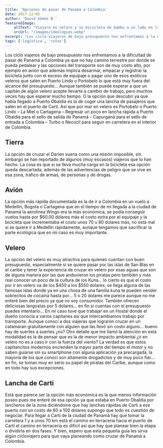 ```yaml
---
title: 'Opciones de pasar de Panamá a Colombia'
date: 2017-12-05
author: 'David Gómez B.'
featuredImage: 
    altText: "Viajero en velero y su bicicleta de bambu a un lado en la cubierta del velero"
    srcUrl: "/images/ideologies.webp"
excerpt: "Los ciclo viajeros de bajo presupuesto nos enfrentamos a la dificultad de pasar de Panamá a Colombia ya que no hay camino terrestre por donde se pueda pedalear"
tags: ['logística', 'rutas']
---
```


Los ciclo viajeros de bajo presupuesto nos enfrentamos a la dificultad de pasar de Panamá a Colombia ya que no hay camino terrestre por donde se pueda pedalear y las opciones  del transporte son de muy costo alto, por ejemplo en avión que además implica desarmar, empacar y registrar la bicicleta junto con el exceso de equipaje o pagar uno de esos exóticos veleros que salen en Puerto Lindo o Portobelo lo que está muy fuera del alcance del presupuesto… Aunque también se puede esperar a que un capitán de algún velero acepte llevarte a cambio de trabajo, pero muchos veces hay que esperar mucho tiempo. O la opción que descubrí ya que había llegado a Puerto Obaldia es la de coger una lancha de pasajeros que salen en el puerto de Carti. 
Así que por mar en velero es Portobelo o Puerto Lindo – La Miel o Cartagena – Regresar un poco en lancha rápida a Puerto Obaldia para el sello de salida de Panamá – Capurganá para el sello de entrada a Colombia – Turbo o Necoclí para seguir en carretera en el interior de Colombia.
## Tierra
La opción de cruzar el Darien suena como una misión imposible, sin embargo se han reportado de algunos (muy escasos) viajeros que lo han hecho. La cosa es que si se lleva mucha carga en la bicicleta esa opción queda descartada, además de las advertencias de peligro que se vive en esa zona, trafico de armas, de personas y de drogas.
## Avión
La opción más rápida documentada es la de ir a Colombia en un vuelo a Medellín, Bogota o Cartagena que en el tiempo de mi llegada a la ciudad de Panamá la aerolinea Wingo era la más económica, se podía conseguir vuelos hasta por $60.00 dólares más el costo extra por el equipaje y la bicicleta que incrementaba el costo unos 70 u 80 dolares más, no está mal si se quiere ir a Medellín rápidamente, aunque tengamos que sacrificar la parte ecológica que en mi caso es muy importante.
## Velero
La opción del velero es muy atractiva para quienes cuentan con buen presupuesto, especialmente si se quiere pasar por las islas de San Blas en el caribe y tener la experiencia de cruzar en velero por esas aguas que son de alguna manera por las que anduvieron los piratas pero también y más real conocer un poco de la cultura de los Kuna… lo cierto es que el costo por ir en velero va de los $450 a los $550 dolares, se llega alguna de las famosas islas donde ya en una chosa de una familia kuna te pueden vender sobrecitos de cocaína hasta por… 5 o 20 dolares me parece aunque no me enteré bien del precio ya que no soy consumidor. También ofrecen deliciosas langostas por 5 dolares… en fin si cuentas con el presupuesto puedes intentarlo… En mi caso tuve que trabajar en un Hostal donde el dueño conocía a varios capitanes así que intercambiamos trabajo por transporte. Aunque conocí a dos viajeras que lograron cruzar en un catamaran gratuitamente con alguien que las llevó sin costo alguno… bueno hay de suertes a suertes ¿no? Otro detalle que me llamó la atención en esta modalidad es la de pensar que es la de menor impacto ambiental ¿ir en velero no es a caso ir con la fuerza del viento? La verdad es que estos capitancitos modernos encienden la mayor parte del tiempo el motor y no saben guiarse sin su smartphone con alguna aplicación ya precargada, la mayoría de los que conocí son altamente drogadictos y de muy poco fiar… en fin, se toman muy en serio su papel de piratas del Caribe, aunque como en todo hay sus excepciones.
## Lancha de Carti
Está que parece ser la opción más económica es la que menos información poseo pues me enteré de esa opción ya que estaba en Puerto Obaldia por lancheros de la zona diciéndome que hay lanchas rápidas de Carti a ese puerto con un costo de 60 a 100 dolares supongo que todo es cuestión de negociar. 
Para llegar a Carti de la ciudad de Panamá hay que tomar la carretera 1 y a unos 70 km está el camino en terraceria hacia el puerto de Cartí el camino en terraceria es difícil así que hay que planear bien la etapa o dividirla en dos fases.
Y bien, espero que esta pequeña guía les sirva algún cicloviajero para que vaya planeando como cruzar de Panamá a Colombia.